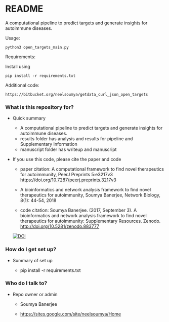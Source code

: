 # README #

A computational pipeline to predict targets and generate insights for autoimmune diseases.

Usage:

	python3 open_targets_main.py

Requirements:

Install using

	pip install -r requirements.txt

Additional code:

	https://bitbucket.org/neelsoumya/getdata_curl_json_open_targets
	

### What is this repository for? ###

* Quick summary
	* A computational pipeline to predict targets and generate insights for autoimmune diseases.
	* results folder has analysis and results for pipeline and Supplementary Information
	* manuscript folder has writeup and manuscript
	
* If you use this code, please cite the paper and code

	* paper citation: A computational framework to find novel therapeutics for autoimmunity, PeerJ Preprints 5:e3217v3 https://doi.org/10.7287/peerj.preprints.3217v3 
	
	* A bioinformatics and network analysis framework to find novel therapeutics for autoimmunity, Soumya Banerjee, Network Biology, 8(1): 44-54, 2018
	
	* code citation: Soumya Banerjee. (2017, September 3). A bioinformatics and network analysis framework to find novel therapeutics for autoimmunity: Supplementary Resources. Zenodo. http://doi.org/10.5281/zenodo.883777

	[![DOI](https://zenodo.org/badge/DOI/10.5281/zenodo.883777.svg)](https://doi.org/10.5281/zenodo.883777)



### How do I get set up? ###

* Summary of set up

	* pip install -r requirements.txt



### Who do I talk to? ###

* Repo owner or admin

	* Soumya Banerjee
	
	* https://sites.google.com/site/neelsoumya/Home
